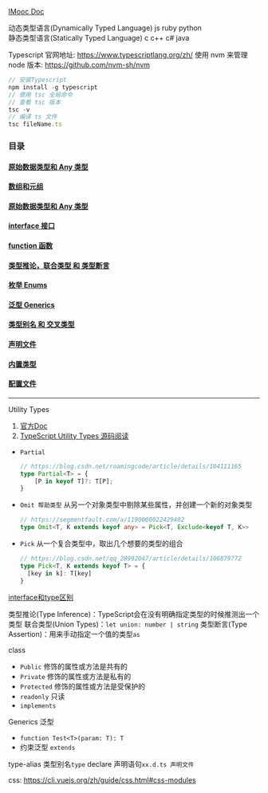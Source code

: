 <!--
 * @Descripttion: 
 * @version: 
 * @Author: chenpengfei
 * @Date: 2021-07-28 16:46:34
 * @LastEditors: chenpengfei
 * @LastEditTime: 2023-02-01 16:57:10
-->
[IMooc Doc](https://www.imooc.com/wiki/vue3zhihu/c2.html)

动态类型语言(Dynamically Typed Language) js ruby python  
静态类型语言(Statically Typed Language) c c++ c# java

Typescript 官网地址: https://www.typescriptlang.org/zh/
使用 nvm 来管理 node 版本: https://github.com/nvm-sh/nvm
```ts
// 安装Typescript
npm install -g typescript
// 使用 tsc 全局命令
// 查看 tsc 版本
tsc -v
// 编译 ts 文件
tsc fileName.ts
```

### 目录
#### [原始数据类型和 Any 类型](./basic-types.ts)
#### [数组和元组](./array-and-tuple.ts)
#### [原始数据类型和 Any 类型](./array-and-tuple.ts)
#### [interface 接口](./interface-basic.ts)
#### [function 函数](./function-types.ts)
#### [类型推论，联合类型 和 类型断言](./type-inference-and-more.ts)
#### [枚举 Enums](./enums.ts)
#### [泛型 Generics](./generics.ts)
#### [类型别名 和 交叉类型](./type-alias.ts)
#### [声明文件](./declaration-files.ts)
#### [内置类型](./built-in-types.ts)
#### [配置文件](https://www.typescriptlang.org/tsconfig)


---

Utility Types
1. [官方Doc](https://www.typescriptlang.org/docs/handbook/utility-types.html)
2. [TypeScript Utility Types 源码阅读](https://zhuanlan.zhihu.com/p/129009772)
* ```Partial```
  ```ts
  // https://blog.csdn.net/roamingcode/article/details/104111165
  type Partial<T> = {
      [P in keyof T]?: T[P];
  }
  ```
* ```Omit 帮助类型``` 从另一个对象类型中剔除某些属性，并创建一个新的对象类型
  ```ts
  // https://segmentfault.com/a/1190000022429482
  type Omit<T, K extends keyof any> = Pick<T, Exclude<keyof T, K>>
  ```
* ```Pick``` 从一个复合类型中，取出几个想要的类型的组合
  ```ts
  // https://blog.csdn.net/qq_28992047/article/details/106879772
  type Pick<T, K extends keyof T> = {
    [key in k]: T[key]
  }
  ```

[interface和type区别](https://juejin.cn/post/6844903749501059085)

类型推论(Type Inference)：TypeScript会在没有明确指定类型的时候推测出一个类型
联合类型(Union Types)：```let union: number | string```
类型断言(Type Assertion)：用来手动指定一个值的类型```as```

class
* ```Public``` 修饰的属性或方法是共有的
* ```Private``` 修饰的属性或方法是私有的
* ```Protected``` 修饰的属性或方法是受保护的
* ```readonly``` 只读
* ```implements```

Generics 泛型
* ```function Test<T>(param: T): T```
* 约束泛型 ```extends```

type-alias 类型别名```type```
declare 声明语句```xx.d.ts 声明文件```





css: https://cli.vuejs.org/zh/guide/css.html#css-modules